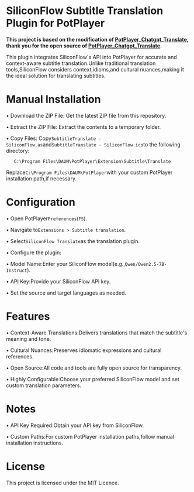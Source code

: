 # SiliconFlow Subtitle Translation Plugin for PotPlayer

**This project is based on the modification of [PotPlayer_Chatgpt_Translate](https://github.com/Felix3322/PotPlayer_Chatgpt_Translate), thank you for the open source of [PotPlayer_Chatgpt_Translate](https://github.com/Felix3322/PotPlayer_Chatgpt_Translate).**

This plugin integrates SiliconFlow's API into PotPlayer for accurate and context-aware subtitle translation.Unlike traditional translation tools,SiliconFlow considers context,idioms,and cultural nuances,making it the ideal solution for translating subtitles.

# Manual Installation

• Download the ZIP File:
Get the latest ZIP file from this repository.

• Extract the ZIP File:
Extract the contents to a temporary folder.

• Copy Files:
Copy`SubtitleTranslate - SiliconFlow.as`and`SubtitleTranslate - SiliconFlow.ico`to the following directory:

```
   C:\Program Files\DAUM\PotPlayer\Extension\Subtitle\Translate
```

Replace`C:\Program Files\DAUM\PotPlayer`with your custom PotPlayer installation path,if necessary.

# Configuration

• Open PotPlayer`Preferences`(`F5`).

• Navigate to`Extensions > Subtitle translation`.

• Select`SiliconFlow Translate`as the translation plugin.

• Configure the plugin:

• Model Name:Enter your SiliconFlow model(e.g.,`Qwen/Qwen2.5-7B-Instruct`).

• API Key:Provide your SiliconFlow API key.

• Set the source and target languages as needed.

# Features

• Context-Aware Translations:Delivers translations that match the subtitle's meaning and tone.

• Cultural Nuances:Preserves idiomatic expressions and cultural references.

• Open Source:All code and tools are fully open source for transparency.

• Highly Configurable:Choose your preferred SiliconFlow model and set custom translation parameters.

# Notes

• API Key Required:Obtain your API key from SiliconFlow.

• Custom Paths:For custom PotPlayer installation paths,follow manual installation instructions.

# License

This project is licensed under the MIT Licence.
